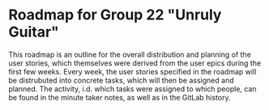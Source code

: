 # Roadmap for Group 22 "Unruly Guitar"

This roadmap is an outline for the overall distribution and planning of the user stories, which themselves were derived from the user epics during the first few weeks. Every week, the user stories specified in the roadmap will be distrubuted into concrete tasks, which will then be assigned and planned. The activity, i.d. which tasks were assigned to which people, can be found in the minute taker notes, as well as in the GitLab history. 